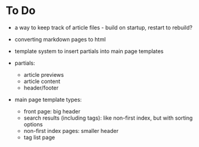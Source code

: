 # To Do

* a way to keep track of article files - build on startup, restart to rebuild?

* converting markdown pages to html

* template system to insert partials into main page templates

* partials:
    - article previews
    - article content
    - header/footer

* main page template types:
    - front page: big header
    - search results (including tags): like non-first index, but with sorting options
    - non-first index pages: smaller header
    - tag list page
